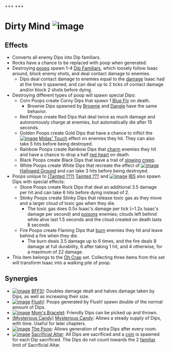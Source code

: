 +++
+++

 # Dirty Mind ![image](/image/Dirty_Mind.png) 


Effects
---------


* Converts all enemy Dips into Dip familiars.
* Rocks have a chance to be replaced with poop when generated.
* Destroying [poops](/wiki/Poops "Poops") spawn 1-4 [Dip Familiars](/wiki/Familiar#Dips "Familiar"), which loosely follow Isaac around, block enemy shots, and deal contact damage to enemies.
	+ Dips deal contact damage to enemies equal to the [damage](/wiki/Damage "Damage") Isaac had at the time it spawned, and can deal up to 2 ticks of contact damage and/or block 2 shots before dying.
* Destroying different types of poop will spawn special Dips:
	+ Corn Poops create Corny Dips that spawn 1 [Blue Fly](/wiki/Blue_Fly "Blue Fly") on death.
		- Brownie Dips spawned by [Brownie](/wiki/Brownie "Brownie") and [Dangle](/wiki/Dangle "Dangle") have the same behavior.
	+ Red Poops create Red Dips that deal twice as much damage and autonomously charge at enemies, but automatically die after 15 seconds.
	+ Golden Poops create Gold Dips that have a chance to inflict the [![image](/image/Midas%27_Touch.png)](/wiki/Midas%27_Touch "Midas' Touch") [Midas' Touch](/wiki/Midas%27_Touch "Midas' Touch") effect on enemies they hit. They can also take 5 hits before being destroyed.
	+ Rainbow Poops create Rainbow Dips that [charm](/wiki/Charm "Charm") enemies they hit and have a chance to drop a half [red heart](/wiki/Red_heart "Red heart") on death.
	+ Black Poops create Black Dips that leave a trail of [slowing](/wiki/Slow "Slow") [creep](/wiki/Creep "Creep").
	+ White Poops create White Dips that recreate the effect of [![image](/image/Hallowed_Ground.png)](/wiki/Hallowed_Ground "Hallowed Ground") [Hallowed Ground](/wiki/Hallowed_Ground "Hallowed Ground") and can take 3 hits before being destroyed.
* Poops unique to  [(Tainted ???)](/wiki/Tainted_%3F%3F%3F "Tainted ???") [Tainted ???](/wiki/Tainted_%3F%3F%3F "Tainted ???") and [![image](/image/IBS.png)](/wiki/IBS "IBS") [IBS](/wiki/IBS "IBS") also spawn Dips with special effects:
	+ Stone Poops create Rock Dips that deal an additional 3.5 damage per hit and can take 6 hits before dying instead of 2.
	+ Stinky Poops create Stinky Dips that release toxic gas as they move and a larger cloud of toxic gas when they die.
		- The toxic gas does 0.5x Isaac's damage per tick (~1.2x Isaac's damage per second) and [poisons](/wiki/Poison "Poison") enemies; clouds left behind while alive last 1.5 seconds and the cloud created on death lasts 8 seconds.
	+ Fire Poops create Flaming Dips that [burn](/wiki/Status_Effects#Burn "Status Effects") enemies they hit and leave behind a fire when they die.
		- The burn deals 3.5 damage up to 6 times, and the fire deals 8 damage at full durability, 6 after taking 1 hit, and 4 otherwise, for a maximum of 22 damage.
* This item belongs to the [Oh Crap](/wiki/Oh_Crap "Oh Crap") set. Collecting three items from this set will transform Isaac into a walking pile of poop.


Synergies
-----------


* [![image](/image/BFFS!.png)](/wiki/BFFS! "BFFS!") [BFFS!](/wiki/BFFS! "BFFS!"): Doubles damage dealt and halves damage taken by Dips, as well as increasing their size.
* [![image](/image/Flush!.png)](/wiki/Flush! "Flush!") [Flush!](/wiki/Flush! "Flush!"): Poops generated by Flush! spawn double of the normal amount of Dips.
* [![image](/image/Mom%27s_Bracelet.png)](/wiki/Mom%27s_Bracelet "Mom's Bracelet") [Mom's Bracelet](/wiki/Mom%27s_Bracelet "Mom's Bracelet"): Friendly Dips can be picked up and thrown.
* [(Mysterious Candy)](/wiki/Mysterious_Candy "Mysterious Candy") [Mysterious Candy](/wiki/Mysterious_Candy "Mysterious Candy"): Allows a steady supply of Dips, with time. Useful for later chapters.
* [![image](/image/The_Poop.png)](/wiki/The_Poop "The Poop") [The Poop](/wiki/The_Poop "The Poop"): Allows generation of extra Dips after every room.
* [![image](/image/Sacrificial_Altar.png)](/wiki/Sacrificial_Altar "Sacrificial Altar") [Sacrificial Altar](/wiki/Sacrificial_Altar "Sacrificial Altar"): All Dips are sacrificed and a [coin](/wiki/Coin "Coin") is spawned for each Dip sacrificed. The Dips do not count towards the 2 [familiar](/wiki/Familiar "Familiar") limit of Sacrificial Altar.